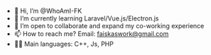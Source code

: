 - 👋 Hi, I’m @WhoAmI-FK
- 🌱 I’m currently learning Laravel/Vue.js/Electron.js
- 💞️ I’m open to collaborate and expand my co-working experience
- 📫 How to reach me? Email: faiskaswork@gmail.com
- 👨‍💻 Main languages: C++, Js, PHP

<!---
WhoAmI-FK/WhoAmI-FK is a ✨ special ✨ repository because its `README.md` (this file) appears on your GitHub profile.
You can click the Preview link to take a look at your changes.
--->
